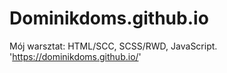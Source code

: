 # Dominikdoms.github.io
Mój warsztat:
HTML/SCC,
SCSS/RWD,
JavaScript.
'https://dominikdoms.github.io/'
